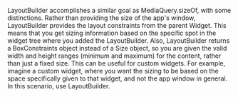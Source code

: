 LayoutBuilder accomplishes a similar goal as
MediaQuery.sizeOf, with some distinctions.
Rather than providing the size of the app's window,
LayoutBuilder provides the layout constraints from
the parent Widget. This means that you get
sizing information based on the specific spot
in the widget tree where you added the LayoutBuilder.
Also, LayoutBuilder returns a BoxConstraints
object instead of a Size object,
so you are given the valid width
and height ranges (minimum and maximum) for the content,
rather than just a fixed size.
This can be useful for custom widgets.
For example, imagine a custom widget, where you want
the sizing to be based on the space specifically
given to that widget, and not the app window in general.
In this scenario, use LayoutBuilder.
